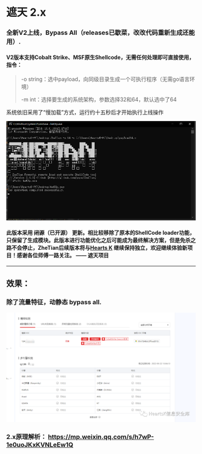 # 遮天 2.x

### 全新V2上线，Bypass All（releases已歇菜，改改代码重新生成还能用）.

#### V2版本支持Cobalt Strike、MSF原生Shellcode，无需任何处理即可直接使用，指令：

> -o string：选中payload，向同级目录生成一个可执行程序（无需go语言环境）
>
> -m int：选择要生成的系统架构，参数选择32和64，默认选中了64
>
系统依旧采用了“慢加载”方式，运行约十五秒后才开始执行上线操作

![v2](../images/v2.png)

####  此版本采用 ~~闭源~~（已开源） 更新。相比较移除了原本的ShellCode loader功能，只保留了生成模块。此版本进行功能优化之后可能成为最终解决方案，但是免杀之路不会停止，ZheTian后续版本将与[Hearts K](http://heartsk.com/) 继续保持独立，欢迎继续体验新项目！感谢各位师傅一路关注。 —— 遮天项目

----
## 效果：
### 除了流量特征，动静态 bypass all.
![v2](../images/v2xg.png)
### 2.x原理解析： https://mp.weixin.qq.com/s/h7wP-1e0uoJKxKVNLeEw1Q
